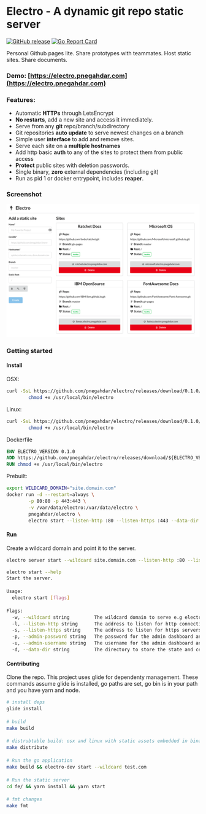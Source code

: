 # Electro - A dynamic git repo static server

[![GitHub release](https://img.shields.io/github/release/pnegahdar/electro.svg)](https://github.com/pnegahdar/electro/releases/latest)
[![Go Report Card](https://goreportcard.com/badge/github.com/pnegahdar/electro)](https://goreportcard.com/report/github.com/pnegahdar/electro)



Personal Github pages lite. Share prototypes with teammates. Host static sites. Share documents.

### Demo: [https://electro.pnegahdar.com](https://electro.pnegahdar.com)

### Features:

- Automatic **HTTPs** through LetsEncrypt
- **No restarts**, add a new site and access it immediately.
- Serve from any **git** repo/branch/subdirectory
- Git repositories **auto update** to serve newest changes on a branch
- Simple user **interface** to add and remove sites.
- Serve each site on a **multiple hostnames**
- Add http basic **auth** to any of the sites to protect them from public access
- **Protect** public sites with deletion passwords.
- Single binary, **zero** external dependencies (including git)
- Run as pid 1 or docker entrypoint, includes **reaper**.


### Screenshot

![Electro Dashboard Screenshot](assets/screenshot.png?raw=true "Electro")


### Getting started

#### Install

OSX:

```bash
curl -SsL https://github.com/pnegahdar/electro/releases/download/0.1.0/darwin_amd64 > /usr/local/bin/electro && \
        chmod +x /usr/local/bin/electro
```


Linux:

```bash
curl -SsL https://github.com/pnegahdar/electro/releases/download/0.1.0/linux_amd64 > /usr/local/bin/electro && \
        chmod +x /usr/local/bin/electro
```

Dockerfile

```dockerfile
ENV ELECTRO_VERSION 0.1.0
ADD https://github.com/pnegahdar/electro/releases/download/${ELECTRO_VERSION}/linux_amd64 /usr/local/bin/electro
RUN chmod +x /usr/local/bin/electro
```

Prebuilt:

```bash
export WILDCARD_DOMAIN="site.domain.com"
docker run -d --restart=always \
        -p 80:80 -p 443:443 \
        -v /var/data/electro:/var/data/electro \
        pnegahdar/electro \
        electro start --listen-http :80 --listen-https :443 --data-dir /var/data/electro --wildcard ${WILDCARD_DOMAIN}
```

#### Run

Create a wildcard domain and point it to the server.


```bash
electro server start --wildcard site.domain.com --listen-http :80 --listen-https :443
```

```bash
electro start --help
Start the server.

Usage:
  electro start [flags]

Flags:
  -w, --wildcard string         The wildcard domain to serve e.g electro.site.com
  -l, --listen-http string      The address to listen for http connections. e.g. 0.0.0.0:80, :5000, etc. (default ":4200")
  -s, --listen-https string     The address to listen for https servers. https server not started when ommited.
  -p, --admin-password string   The password for the admin dashboard and api. Must provide username as well.
  -u, --admin-username string   The username for the admin dashboard and api. Must provide password as well.
  -d, --data-dir string         The directory to store the state and certificates. (default "~/.electro")
```

#### Contributing

Clone the repo. This project uses glide for dependenty management. These commands assume glide is installed, go paths are set, go bin is in your path and you have yarn and node. 


```bash
# install deps
glide install

# build
make build

# distrubtable build: osx and linux with static assets embedded in binary.
make distribute

# Run the go application
make build && electro-dev start --wildcard test.com

# Run the static server
cd fe/ && yarn install && yarn start

# fmt changes
make fmt
```

